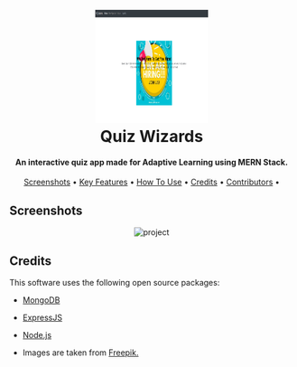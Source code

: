 
<h1 align="center">
  <br>
  <a href=""><img src="https://raw.githubusercontent.com/kumarcodes3004/Hiring-site/main/pic/s1.png" alt="Markdownify" height="200" width="200"></a>
  <br>
  Quiz Wizards
  <br>
</h1>

<h4 align="center">An interactive quiz app made for Adaptive Learning using MERN Stack.</h4>

<p align="center">
</p>

<p align="center">
  <a href="#Screenshots">Screenshots</a> •
  <a href="#key-features">Key Features</a> •
  <a href="#how-to-use">How To Use</a> •
  <a href="#credits">Credits</a> •
  <a href="#contributers-to-this-project">Contributors</a> •
</p>


## Screenshots

<p align="center">
<img src="https://raw.githubusercontent.com/pandeysushmit/quiz_app/main/screenshots/sample.jpg" alt="project" height="600" width="900" >
</p>


## Credits

This software uses the following open source packages:

- [MongoDB](https://www.mongodb.com/)
- [ExpressJS](https://expressjs.com/)

- [Node.js](https://nodejs.org/)
- Images are taken from <a href="https://www.freepik.com/">Freepik.</a>
